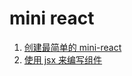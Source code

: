 <!--
 * @Author: hy
 * @Date: 2024-01-18 00:37:40
 * @LastEditors: hy
 * @Description:
 * @LastEditTime: 2024-01-18 11:51:08
 * @FilePath: /mini-react/README.md
 * Copyright 2024 hy, All Rights Reserved.
-->

# mini react

1. [创建最简单的 mini-react](https://github.com/HYzihong/mini-react/blob/master/docs/1.创建最简单的mini-react.md)
2. [使用 jsx 来编写组件](https://github.com/HYzihong/mini-react/blob/master/docs/2.使用jsx来编写组件.md)
